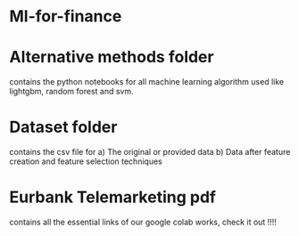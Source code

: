 # Ml-for-finance

# Alternative methods folder
contains the python notebooks for all machine learning algorithm used like lightgbm, random forest and svm. 

# Dataset folder 
contains the csv file for a) The original or provided data b) Data after feature creation and feature selection techniques

# Eurbank Telemarketing pdf 
contains all the essential links of our google colab works, check it out !!!!

